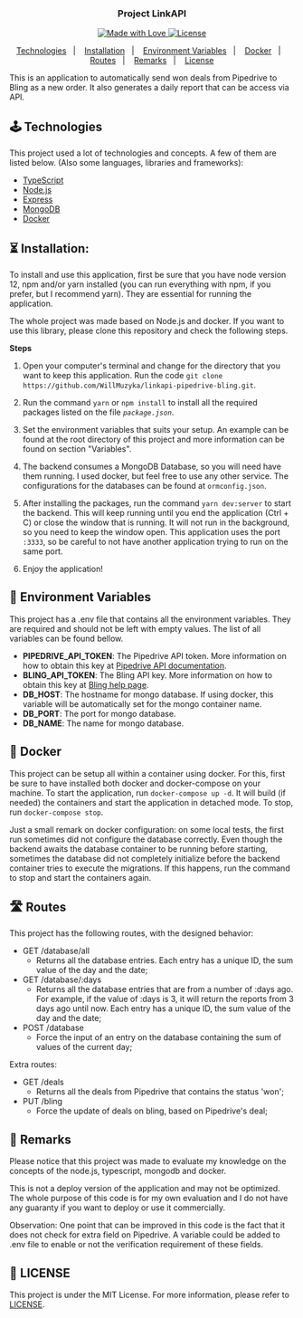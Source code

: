 <h3  align="center">
Project LinkAPI
</h3>

<p  align="center">
<a  href="https://github.com/WillMuzyka">
<img  alt="Made with Love"  src="https://img.shields.io/badge/made%20with-love-%2304D361">
</a>
<a  href="LICENSE">
<img  alt="License"  src="https://img.shields.io/badge/license-MIT-%2304D361">
</a>
</p>

<p  align="center">
<a  href="#joystick-technologies">Technologies</a>&nbsp;&nbsp;&nbsp;|&nbsp;&nbsp;&nbsp;
<a  href="#hourglass_flowing_sand-installation">Installation</a>&nbsp;&nbsp;&nbsp;|&nbsp;&nbsp;&nbsp;
<a  href="#book-environment-variables">Environment Variables</a>&nbsp;&nbsp;&nbsp;|&nbsp;&nbsp;&nbsp;
<a  href="#whale2-docker">Docker</a>&nbsp;&nbsp;&nbsp;|&nbsp;&nbsp;&nbsp;
<a href="#motorway-routes">Routes</a>&nbsp;&nbsp;&nbsp;|&nbsp;&nbsp;&nbsp;
<a  href="#cop-remarks">Remarks</a>&nbsp;&nbsp;&nbsp;|&nbsp;&nbsp;&nbsp;
<a  href="#memo-license">License</a>
</p>

This is an application to automatically send won deals from Pipedrive to Bling as a new order.
It also generates a daily report that can be access via API.

## :joystick: Technologies

This project used a lot of technologies and concepts. A few of them are listed below.
(Also some languages, libraries and frameworks):

* [TypeScript](https://www.typescriptlang.org/)
* [Node.js](https://nodejs.org/)
* [Express](https://expressjs.com/)
* [MongoDB](https://www.mongodb.com/)
* [Docker](https://www.docker.com/)

## :hourglass_flowing_sand: Installation:

To install and use this application, first be sure that you have node version 12, npm and/or yarn installed (you can run everything with npm, if you prefer, but I recommend yarn). They are essential for running the application.

The whole project was made based on Node.js and docker. If you want to use this library, please clone this repository and check the following steps.

**Steps**

1. Open your computer's terminal and change for the directory that you want to keep this application. Run the code `git clone https://github.com/WillMuzyka/linkapi-pipedrive-bling.git`.

2. Run the command `yarn` or `npm install` to install all the required packages listed on the file *`package.json`*.

3. Set the environment variables that suits your setup. An example can be found at the root directory of this project and more information can be found on section "Variables".

4. The backend consumes a MongoDB Database, so you will need have them running. I used docker, but feel free to use any other service. The configurations for the databases can be found at `ormconfig.json`.

5. After installing the packages, run the command `yarn dev:server` to start the backend. This will keep running until you end the application (Ctrl + C) or close the window that is running. It will not run in the background, so you need to keep the window open. This application uses the port `:3333`, so be careful to not have another application trying to run on the same port.

6. Enjoy the application!


## :book: Environment Variables

This project has a .env file that contains all the environment variables. They are required and should not be left with empty values. The list of all variables can be found bellow.

* **PIPEDRIVE_API_TOKEN**: The Pipedrive API token. More information on how to obtain this key at [Pipedrive API documentation](https://developers.pipedrive.com/docs/api/v1).
* **BLING_API_TOKEN**: The Bling API key. More information on how to obtain this key at [Bling help page](https://ajuda.bling.com.br/hc/pt-br).
* **DB_HOST**: The hostname for mongo database. If using docker, this variable will be automatically set for the mongo container name.
* **DB_PORT**: The port for mongo database.
* **DB_NAME**: The name for mongo database.

## :whale2: Docker

This project can be setup all within a container using docker. For this, first be sure to have installed both docker and docker-compose on your machine.
To start the application, run `docker-compose up -d`. It will build (if needed) the containers and start the application in detached mode.
To stop, run `docker-compose stop`.

Just a small remark on docker configuration: on some local tests, the first run sometimes did not configure the database correctly. Even though the backend awaits the database container to be running before starting, sometimes the database did not completely initialize before the backend container tries to execute the migrations. If this happens, run the command to stop and start the containers again.

## :motorway: Routes

This project has the following routes, with the designed behavior:
* GET /database/all
	* Returns all the database entries. Each entry has a unique ID, the sum value of the day and the date;
* GET /database/:days
	* Returns all the database entries that are from a number of :days ago. For example, if the value of :days is 3, it will return the reports from 3 days ago until now. Each entry has a unique ID, the sum value of the day and the date;
* POST /database
	* Force the input of an entry on the database containing the sum of values of the current day;

Extra routes:
* GET /deals
	* Returns all the deals from Pipedrive that contains the status 'won';
* PUT /bling
	* Force the update of deals on bling, based on Pipedrive's deal;

## :cop: Remarks

Please notice that this project was made to evaluate my knowledge on the concepts of the node.js, typescript, mongodb and docker.

This is not a deploy version of the application and may not be optimized. The whole purpose of this code is for my own evaluation and I do not have any guaranty if you want to deploy or use it commercially.

Observation: One point that can be improved in this code is the fact that it does not check for extra field on Pipedrive. A variable could be added to .env file to enable or not the verification requirement of these fields.

## :memo: LICENSE

This project is under the MIT License. For more information, please refer to [LICENSE](LICENSE).
